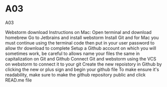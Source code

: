 # A03
A03

Webstorm download Instructions on Mac:
Open terminal and download homebrew
Go to Jetbrains and install webstorm
Install Git and for Mac you must continue using the terminal code then put in your user password to allow thr download to complete
Setup a Github account on which you will sometimes work, be careful to allows name your files the same in capitalization on Git and Github
Connect Git and webstorm using the VCS on webstorm to connect it to your git
Create the new repoistory in Github by clicking the new or plus sign and begin your github file
To make ensure it's readability, make sure to make the github repository public and click READ.me file


